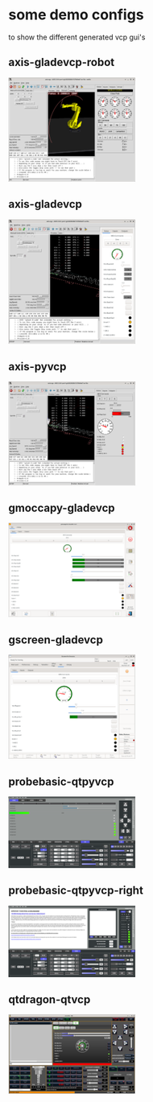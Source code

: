 # some demo configs

to show the different generated vcp gui's

## axis-gladevcp-robot
<img src="robot-melfa.png" width="50%">

## axis-gladevcp
<img src="virtual-signals-axis-gladevcp.png" width="50%">

## axis-pyvcp
<img src="virtual-signals-axis-pyvcp.png" width="50%">

## gmoccapy-gladevcp
<img src="virtual-signals-gmoccapy-gladevcp.png" width="50%">

## gscreen-gladevcp
<img src="virtual-signals-gscreen-gladevcp.png" width="50%">

## probebasic-qtpyvcp 
<img src="virtual-signals-probebasic-qtpyvcp.png" width="50%">

## probebasic-qtpyvcp-right 
<img src="virtual-signals-probebasic-qtpyvcp-right.png" width="50%">

## qtdragon-qtvcp
<img src="virtual-signals-qtdragon-qtvcp.png" width="50%">
